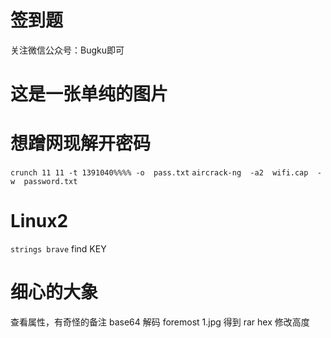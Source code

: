 # 签到题
关注微信公众号：Bugku即可
# 这是一张单纯的图片

# 想蹭网现解开密码
`crunch 11 11 -t 1391040%%%% -o  pass.txt`
`aircrack-ng  -a2  wifi.cap  -w  password.txt`
# Linux2
`strings brave`
find KEY
# 细心的大象
查看属性，有奇怪的备注
base64 解码
foremost 1.jpg 得到 rar 
hex 修改高度
<!--stackedit_data:
eyJoaXN0b3J5IjpbLTEyNzY0OTI0OTMsLTIzMDYxNzYwLDEyNz
QzNTg5NDQsMTE4NjQ0ODgxMV19
-->